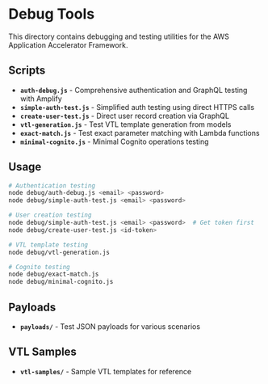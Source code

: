 # Debug Tools

This directory contains debugging and testing utilities for the AWS Application Accelerator Framework.

## Scripts

- **`auth-debug.js`** - Comprehensive authentication and GraphQL testing with Amplify
- **`simple-auth-test.js`** - Simplified auth testing using direct HTTPS calls
- **`create-user-test.js`** - Direct user record creation via GraphQL
- **`vtl-generation.js`** - Test VTL template generation from models
- **`exact-match.js`** - Test exact parameter matching with Lambda functions
- **`minimal-cognito.js`** - Minimal Cognito operations testing

## Usage

```bash
# Authentication testing
node debug/auth-debug.js <email> <password>
node debug/simple-auth-test.js <email> <password>

# User creation testing
node debug/simple-auth-test.js <email> <password>  # Get token first
node debug/create-user-test.js <id-token>

# VTL template testing
node debug/vtl-generation.js

# Cognito testing
node debug/exact-match.js
node debug/minimal-cognito.js
```

## Payloads

- **`payloads/`** - Test JSON payloads for various scenarios

## VTL Samples

- **`vtl-samples/`** - Sample VTL templates for reference
